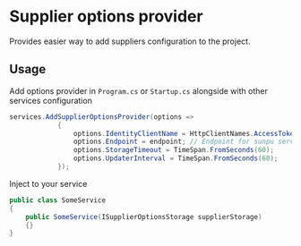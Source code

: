 # Supplier options provider
Provides easier way to add suppliers configuration to the project.


## Usage
Add options provider in `Program.cs` or `Startup.cs` alongside with other services configuration
```c#
services.AddSupplierOptionsProvider(options =>
            {
                options.IdentityClientName = HttpClientNames.AccessTokenClient; // Identity client name (must be configured additionally)
                options.Endpoint = endpoint; // Endpoint for sunpu service in form: https://sunpu-url/api/1.0/suppliers
                options.StorageTimeout = TimeSpan.FromSeconds(60);
                options.UpdaterInterval = TimeSpan.FromSeconds(60);
            });
```

Inject to your service
```c#
public class SomeService
{
    public SomeService(ISupplierOptionsStorage supplierStorage)
    {}
}
```

